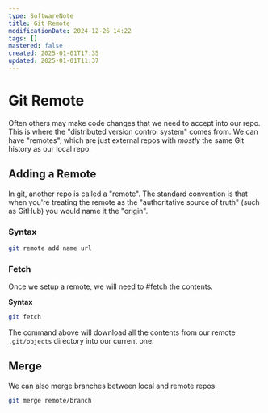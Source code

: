 ```yaml
---
type: SoftwareNote
title: Git Remote
modificationDate: 2024-12-26 14:22
tags: []
mastered: false
created: 2025-01-01T17:35
updated: 2025-01-01T11:37
---
```


# Git Remote

Often others may make code changes that we need to accept into our repo. This is where the "distributed version control system" comes from. We can have "remotes", which are just external repos with *mostly* the same Git history as our local repo.

## Adding a Remote

In git, another repo is called a "remote". The standard convention is that when you're treating the remote as the "authoritative source of truth" (such as GitHub) you would name it the "origin".

### Syntax

```bash
git remote add name url
```

### Fetch

Once we setup a remote, we will need to #fetch the contents.

**Syntax**

```bash
git fetch
```

The command above will download all the contents from our remote `.git/objects` directory into our current one.

## Merge

We can also merge branches between local and remote repos.

```bash
git merge remote/branch
```


